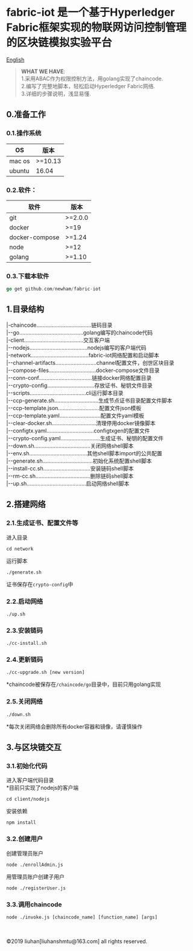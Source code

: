 # fabric-iot 是一个基于Hyperledger Fabric框架实现的物联网访问控制管理的区块链模拟实验平台
[English](/README.en.md)  
> **WHAT WE HAVE**:  
> 1.采用ABAC作为权限控制方法，用golang实现了chaincode.  
> 2.编写了完整地脚本，轻松启动Hyperledger Fabric网络.  
> 3.详细的步骤说明，浅显易懂.    

## 0.准备工作
### 0.1.操作系统
OS|版本
-|-
mac os|>=10.13
ubuntu|16.04  

### 0.2.软件：  
软件|版本
-|-
git|>=2.0.0
docker|>=19
docker-compose|>=1.24
node|>=12
golang|>=1.10

### 0.3.下载本软件
```go
go get github.com/newham/fabric-iot
```

## 1.目录结构

|-chaincode....................................链码目录  
|--go..........................................golang编写的chaincode代码  
|-client.......................................交互客户端  
|--nodejs......................................nodejs编写的客户端代码  
|-network......................................fabric-iot网络配置和启动脚本  
|--channel-artifacts...........................channel配置文件，创世区块目录  
|--compose-files...............................docker-compose文件目录  
|--conn-conf...................................链接docker网络配置目录  
|--crypto-config...............................存放证书、秘钥文件目录  
|--scripts.....................................cli运行脚本目录  
|--ccp-generate.sh.............................生成节点证书目录配置文件脚本  
|--ccp-template.json...........................配置文件json模板  
|--ccp-template.yaml...........................配置文件yaml模板  
|--clear-docker.sh.............................清理停用docker镜像脚本  
|--configtx.yaml...............................configtxgen的配置文件  
|--crypto-config.yaml..........................生成证书、秘钥的配置文件  
|--down.sh.....................................关闭网络shell脚本  
|--env.sh......................................其他shell脚本import的公共配置  
|--generate.sh.................................初始化系统配置shell脚本  
|--install-cc.sh...............................安装链码shell脚本  
|--rm-cc.sh....................................删除链码shell脚本  
|--up.sh.......................................启动网络shell脚本  
## 2.搭建网络
### 2.1.生成证书、配置文件等
进入目录  
```shell
cd network
```
运行脚本  
```shell
./generate.sh
```
证书保存在`crypto-config`中
### 2.2.启动网络
```shell
./up.sh
```
### 2.3.安装链码
```shell
./cc-install.sh
```
### 2.4.更新链码
```shell
./cc-upgrade.sh [new version]
```
*chaincode被保存在`/chaincode/go`目录中，目前只用golang实现
### 2.5.关闭网络
```shell
./down.sh
```
*每次关闭网络会删除所有docker容器和镜像，请谨慎操作

## 3.与区块链交互
### 3.1.初始化代码
进入客户端代码目录  
*目前只实现了nodejs的客户端  
```shell
cd client/nodejs
```
安装依赖
```shell
npm install
```
### 3.2.创建用户
创建管理员账户
```shell
node ./enrollAdmin.js
```
用管理员账户创建子用户
```shell
node ./registerUser.js
```
### 3.3.调用chaincode
```shell
node ./invoke.js [chaincode_name] [function_name] [args]
```

<br>
<br>
©2019 liuhan[liuhanshmtu@163.com] all rights reserved.
